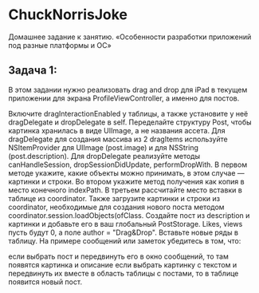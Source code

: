 # ChuckNorrisJoke
Домашнее задание к занятию. «Особенности разработки приложений под разные платформы и ОС»

## Задача 1:

В этом задании нужно реализовать drag and drop для iPad в текущем приложении для экрана ProfileViewController, а именно для постов.

Включите dragInteractionEnabled у таблицы, а также установите у неё dragDelegate и dropDelegate в self.
Переделайте структуру Post, чтобы картинка хранилась в виде UIImage, а не названия ассета.
Для dragDelegate для создания массива из 2 dragItems используйте NSItemProvider для UIImage (post.image) и для NSString (post.description).
Для dropDelegate реализуйте методы canHandleSession, dropSessionDidUpdate, performDropWith. В первом методе укажите, какие объекты можно принимать, в этом случае — картинки и строки. Во втором укажите метод получения как копия в место конечного indexPath. В третьем рассчитайте место вставки в таблице из coordinator.
Также загрузите картинки и строки из coordinator, необходимые для создания нового поста методом coordinator.session.loadObjects(ofClass.
Создайте пост из description и картинки и добавьте его в ваш глобальный PostStorage. Likes, views пусть будут 0, а поле author = "Drag&Drop".
Вставьте новые ряды в таблицу.
На примере сообщений или заметок убедитесь в том, что:

если выбрать пост и передвинуть его в окно сообщений, то там появятся картинка и описание
если выбрать картинку с текстом и передвинуть их вместе в область таблицы с постами, то в таблице появится новый пост.
